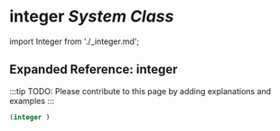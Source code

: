# **integer** *System Class*

import Integer from './_integer.md';

<Integer />

## Expanded Reference: integer

:::tip
TODO: Please contribute to this page by adding explanations and examples
:::

```lisp
(integer )
```
